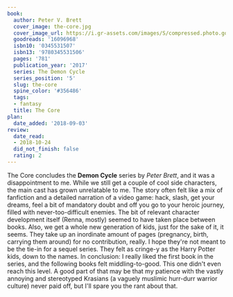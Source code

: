 ```yaml
---
book:
  author: Peter V. Brett
  cover_image: the-core.jpg
  cover_image_url: https://i.gr-assets.com/images/S/compressed.photo.goodreads.com/books/1487946539l/16096968._SX98_.jpg
  goodreads: '16096968'
  isbn10: '0345531507'
  isbn13: '9780345531506'
  pages: '781'
  publication_year: '2017'
  series: The Demon Cycle
  series_position: '5'
  slug: the-core
  spine_color: '#356486'
  tags:
  - fantasy
  title: The Core
plan:
  date_added: '2018-09-03'
review:
  date_read:
  - 2018-10-24
  did_not_finish: false
  rating: 2
---
```


The Core concludes the **Demon Cycle** series by *Peter Brett*, and it was a disappointment to me. While we still get a couple of cool side characters, the main cast has grown unrelatable to me. The story often felt like a mix of fanfiction and a detailed narration of a video game: hack, slash, get your dreams, feel a bit of mandatory doubt and off you go to your heroic journey, filled with never-too-difficult enemies. The bit of relevant character development itself (Renna, mostly) seemed to have taken place between books.
Also, we get a whole new generation of kids, just for the sake of it, it seems. They take up an inordinate amount of pages (pregnancy, birth, carrying them around) for no contribution, really. I hope they're not meant to be the tie-in for a sequel series. They felt as cringe-y as the Harry Potter kids, down to the names.
In conclusion: I really liked the first book in the series, and the following books felt middling-to-good. This one didn't even reach this level. A good part of that may be that my patience with the vastly annoying and stereotyped Krasians (a vaguely muslimic hurr-durr warrior culture) never paid off, but I'll spare you the rant about that.
